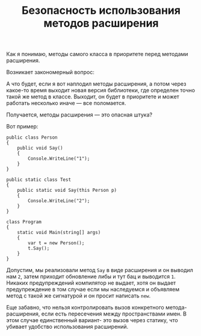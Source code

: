 ﻿---
title: "Безопасность использования методов расширения"
se.owner.user_id: 315948
se.owner.display_name: "Паджерс"
se.owner.link: "https://ru.stackoverflow.com/users/315948/%d0%9f%d0%b0%d0%b4%d0%b6%d0%b5%d1%80%d1%81"
se.link: "https://ru.stackoverflow.com/questions/906663/%d0%91%d0%b5%d0%b7%d0%be%d0%bf%d0%b0%d1%81%d0%bd%d0%be%d1%81%d1%82%d1%8c-%d0%b8%d1%81%d0%bf%d0%be%d0%bb%d1%8c%d0%b7%d0%be%d0%b2%d0%b0%d0%bd%d0%b8%d1%8f-%d0%bc%d0%b5%d1%82%d0%be%d0%b4%d0%be%d0%b2-%d1%80%d0%b0%d1%81%d1%88%d0%b8%d1%80%d0%b5%d0%bd%d0%b8%d1%8f"
se.question_id: 906663
se.post_type: question
se.score: 14
---
<p>Как я понимаю, методы самого класса в приоритете перед методами расширения.</p>

<p>Возникает закономерный вопрос:</p>

<p>А что будет, если я вот наплодил методы расширения, а потом через какое-то время выходит новая версия библиотеки, где определен точно такой же метод в классе. Выходит, он будет в приоритете и может работать несколько иначе — все поломается.</p>

<p>Получается, методы расширения — это опасная штука?</p>

<p>Вот пример:</p>

<pre><code>public class Person
{
    public void Say()
    {
        Console.WriteLine("1");
    }
}

public static class Test
{
    public static void Say(this Person p)
    {
        Console.WriteLine("2");
    }
}

class Program
{         
    static void Main(string[] args)
    {
        var t = new Person();
        t.Say();
    } 
}
</code></pre>

<p>Допустим, мы реализовали метод <code>Say</code> в виде расширения и он выводил нам <code>2</code>, затем приходит обновление либы и тут бац и выводится <code>1</code>. Никаких предупреждений компилятор не выдает, хотя он выдает предупреждение в том случае если мы наследуемся и объявляем метод с такой же сигнатурой и он просит написать <code>new</code>.</p>

<p>Еще забавно, что нельзя контролировать вызов конкретного метода-расширения, если есть пересечения между пространствами имен. В этом случае единственный вариант- это вызов через статику, что убивает удобство использования расширений.</p>
